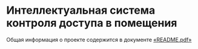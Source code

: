 # Интеллектуальная система контроля доступа в помещения
Общая информация о проекте содержится в документе [«README.pdf»](https://github.com/MarkerViktor/AccessControlSystem/blob/master/Система%20контроля%20доступа%20в%20помещения.%20Общая%20информация.%20Архитектура.pdf)
